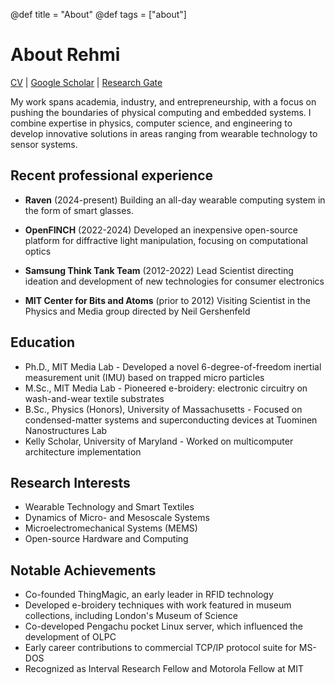 @def title = "About"
@def tags = ["about"]

# About Rehmi

[CV](/assets/pdf/ERP-CV-20141125.pdf) |
[Google Scholar](http://scholar.google.com/citations?user=b_pBos8AAAAJ&hl=en) |
[Research Gate](http://www.researchgate.net/profile/Ernest_Post)

My work spans academia, industry, and entrepreneurship, with a focus on pushing the boundaries of physical computing and embedded systems. I combine expertise in physics, computer science, and engineering to develop innovative solutions in areas ranging from wearable technology to sensor systems.

## Recent professional experience

- **Raven** (2024-present)
  Building an all-day wearable computing system in the form of smart glasses.

- **OpenFINCH** (2022-2024)
  Developed an inexpensive open-source platform for diffractive light manipulation, focusing on computational optics

- **Samsung Think Tank Team** (2012-2022)
  Lead Scientist directing ideation and development of new technologies for consumer electronics

- **MIT Center for Bits and Atoms** (prior to 2012)
  Visiting Scientist in the Physics and Media group directed by Neil Gershenfeld

## Education

- Ph.D., MIT Media Lab - Developed a novel 6-degree-of-freedom inertial measurement unit (IMU) based on trapped micro particles
- M.Sc., MIT Media Lab - Pioneered e-broidery: electronic circuitry on wash-and-wear textile substrates
- B.Sc., Physics (Honors), University of Massachusetts - Focused on condensed-matter systems and superconducting devices at Tuominen Nanostructures Lab
- Kelly Scholar, University of Maryland - Worked on multicomputer architecture implementation

## Research Interests

- Wearable Technology and Smart Textiles
- Dynamics of Micro- and Mesoscale Systems
- Microelectromechanical Systems (MEMS)
- Open-source Hardware and Computing

## Notable Achievements

- Co-founded ThingMagic, an early leader in RFID technology
- Developed e-broidery techniques with work featured in museum collections, including London's Museum of Science
- Co-developed Pengachu pocket Linux server, which influenced the development of OLPC
- Early career contributions to commercial TCP/IP protocol suite for MS-DOS
- Recognized as Interval Research Fellow and Motorola Fellow at MIT

